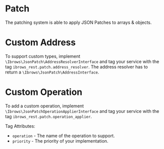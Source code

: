 # Patch

The patching system is able to apply JSON Patches to arrays & objects. 

# Custom Address

To support custom types, implement `\Ibrows\JsonPatch\AddressResolverInterface` and tag your service with the tag `ibrows_rest.patch.address_resolver`.
The address resolver has to return a `\Ibrows\JsonPatch\AddressInterface`.

# Custom Operation

To add a custom operation, implement `\Ibrows\JsonPatchOperationApplierInterface` and tag your service with the tag `ibrows_rest.patch.operation_applier`.

Tag Attributes:
 - `operation` - The name of the operation to support.
 - `priority` - The priority of your implementation.
